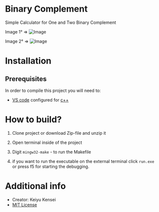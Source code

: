 # Binary Complement

Simple Calculator for One and Two Binary Complement

Image 1° => 
![Image](../image/Image_1°.png)

Image 2° => 
![Image](../image/Image_2°.png)

# Installation
## Prerequisites

In order to compile this project you will need to:
-   [VS code](https://code.visualstudio.com) configured for [c++](https://code.visualstudio.com/docs/languages/cpp)

# How to build?

1. Clone project or download Zip-file and unzip it
2. Open terminal inside of the project
3. Digit `mingw32-make` - to run the Makefile

4. if you want to run the executable on the external terminal click `run.exe` or press f5 for starting the debugging.  

# Additional info
- Creator: Keiyu Kensei
 - [MIT License](https://opensource.org/licenses/MIT)
